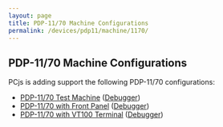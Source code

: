 ```yaml
---
layout: page
title: PDP-11/70 Machine Configurations
permalink: /devices/pdp11/machine/1170/
---
```


PDP-11/70 Machine Configurations
--------------------------------

PCjs is adding support the following PDP-11/70 configurations:

* [PDP-11/70 Test Machine](/devices/pdp11/machine/1170/test/) ([Debugger](/devices/pdp11/machine/1170/test/debugger/))
* [PDP-11/70 with Front Panel](/devices/pdp11/machine/1170/panel) ([Debugger](/devices/pdp11/machine/1170/panel/debugger/))
* [PDP-11/70 with VT100 Terminal](/devices/pdp11/machine/1170/vt100/) ([Debugger](/devices/pdp11/machine/1170/vt100/debugger/))
